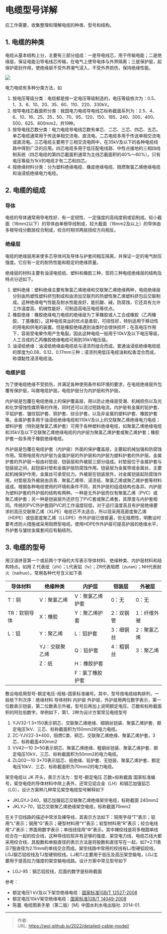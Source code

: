 # 电缆型号详解


应工作需要，收集整理和理解电缆的种类、型号和结构。



## 1. 电缆的种类

电缆从基本结构上分，主要有三部分组成：一是导电线芯，用于传输电能；二是绝缘层，保证电能沿导电线芯传输，在电气上使导电体与外界隔离；三是保护层，起保护密封作用，使绝缘层不受外界潮气浸入，不受外界损伤，保持绝缘性能。

![](https://pic4.zhimg.com/v2-ac97641c7a8d7ae96ca73d5db4787b37_b.jpg)

电力电缆有多种分类方法，如

1. 按电压等级分类：电缆都是按一定电压等级制造的，电压等级依次为：0.5、1、3、6、10、20、35、60、110、220、330kV。
2. 按导电线芯截面积分类：我国电力电缆导电线芯标称截面系列为：2.5、4、6、10、16、25、35、50、70、95、120、150、185、240、300、400、500、625、800mm2，共19种。
3. 按导电线芯数分类：电力电缆导电线芯数有单芯、二芯、三芯、四芯、五芯。单芯电缆通常用于传送单相交流电、直流电。二芯电缆多用于传送单相交流电或直流电。三芯电缆主要用于三相交流电网中，在35kV及以下的各种电缆线路中得到广泛的应用。四芯电缆多用于低压配电线路、中性点接地的三相四线制系统（四芯电缆的第四芯截面积通常为主线芯截面积的40%～60%）。只有电压等级为1kV的电缆才有二芯和四芯。
4. 按绝缘材料分类：分为塑料绝缘电缆、橡皮绝缘电缆、阻燃聚氯乙烯绝缘电缆和油浸纸绝缘电力电缆。

## 2. 电缆的组成

### 导体

电缆的导体通常用导电性好、有一定韧性、一定强度的高纯度铜或铝制成。较小截面（16mm2以下）的导体由单根导线制成，较大截面（16mm2及以上）的导体由多根导线分数层绞合制成，绞合时相邻两层扭绞方向相反。

### 绝缘层

电缆的绝缘层用来使多芯导体间及导体与护套间相互隔离，并保证一定的电气耐压强度。它应有一定的耐热性能和稳定的绝缘质量。

绝缘层的材料主要有油浸电缆纸、塑料和橡胶三种，现将三种电缆绝缘层的结构及特点分述如下。

1. 塑料绝缘：塑料绝缘主要有聚氯乙烯绝缘和交联聚乙烯绝缘两种，电缆绝缘层分别由热塑性塑料挤包制成和由添加交联剂的热塑性聚乙烯塑料挤包后交联制成。这种绝缘电气性能及耐水性能良好，能抗酸、碱，防腐蚀，它还具有允许工作温度高、机械性能好、可制造高电压电缆等优点。
2. 橡胶绝缘：橡胶绝缘电力电缆的绝缘层为丁苯橡胶或人工合成橡胶（乙丙橡胶、丁基橡胶）。这种电缆突出的优点是柔软，可挠性好，特别适用于移动性的用电和供电的装置。但是橡胶绝缘遇到油类时会很快损坏；在高电压作用下，容易受电晕作用产生龟裂。因此这种电缆一般用于10kV及以下电压等级，人工合成的乙丙橡胶绝缘电缆可用到35kV电压级。
3. 油浸纸绝缘：油浸纸绝缘由电缆纸与浸渍剂组合而成。普通油浸纸绝缘电缆纸的厚度为0.08、0.12、0.17mm三种；浸渍剂用低压电缆油和松香混合而成，称谓黏性浸渍电缆油。

### 电缆护层

为了使电缆绝缘不受损伤，并满足各种使用条件和环境的要求，在电缆绝缘层外包覆有保护层，叫做电缆护层。电缆护层分为内护层和外护层。

内护层是包覆在电缆绝缘上的保护覆盖层，用以防止绝缘层受潮、机械损伤以及光和化学侵蚀性媒质等的作用，同时还可以流过短路电流。内护层有金属的铅护套、平铝护套、皱纹铝护套、铜护套、综合护套，以及非金属的塑料护套、橡胶护套等。金属护套多用于油浸纸绝缘电缆和110kV及以上的交联聚乙烯绝缘电力电缆；塑料护套（特别是聚氯乙烯护套）可用于各种塑料绝缘电缆，如聚氯乙烯绝缘电缆和35kV及以下交联聚乙烯绝缘电缆的内护层为聚氯乙烯护套或聚乙烯护套；橡胶护套一般多用于橡胶绝缘电缆。

外护层是包覆在电缆护套（内护层）外面的保护覆盖层，主要起机械加强和防腐蚀作用。常用电缆有内护层为金属护层的外护层和内护层为塑料护套的外护层。金属护套的外护层一般由衬垫层、铠装层和外被层三部分组成。衬垫层位于金属护套与铠装层之间，起铠装衬垫和金属护层防腐蚀作用。铠装层为金属带或金属丝，主要起机械保护作用，金属丝可承受拉力。外被层在铠装层外，对金属铠装起防腐蚀作用。衬垫层及外被层由沥青、聚氯乙烯带、浸渍纸、聚氯乙烯或聚乙烯护套等材料组成。根据各种电缆使用的环境和条件不同，其外护层的组成结构也各异。内护层为塑料护套的外护层的结构有两种。一种是无外护层而仅有聚氯乙烯（PVC）或聚乙烯护套；另一种是铠装层外还挤包了PVC套或聚乙烯套，其厚度与内护套相同。传统的PVC外护套因PVC的工作温度较低，对于运行温度高且有护层绝缘要求的高压交联聚乙烯（XLPE）电缆已不太适合，所以现采用高密度聚乙烯（HDPE）或低密度聚乙烯（LLDPE）作外护层已很普遍，但无阻燃性，明敷设时要考虑防火措施或采用阻燃型电缆。使用HDPE作外护层可提高护层的绝缘水平，外护套与皱纹金属套间应有黏结剂。

## 3. 电缆的型号

用汉语拼音第一个或前两个字母的大写表示导体材料、绝缘种类、内护层材料和结构特点。如用 Z 代表纸（zhi）；L代表铝（lv）；ZR代表阻燃（zuran）；NH代表耐火（naihuo）。常用各种代号含义如下表

| 导体材料     | 绝缘种类       | 内护层          | 铠装层    | 外被层      |
| ------------ | -------------- | --------------- | --------- | ----------- |
| T：铜        | V：聚氯乙烯    | V：聚氯乙烯护套 | 0：无     | 0：无       |
| TR：软铜导体 | X：橡胶        | Y：聚乙烯护套   | 2：双钢管 | 1：纤维外被 |
| L：铝        | Y：聚乙烯      | L：铝护套       | 3：细钢丝 | 2：聚氯乙烯 |
|              | YJ：交联聚乙烯 | Q：铅护套       | 4：粗钢丝 | 3：聚乙烯   |
|              | Z：纸          | H：橡胶护套     |           |             |
|              |                | F：氯丁橡胶护套 |           |             |

敷设电缆用型号-额定电压-规格-国家标准编号。其中，型号按电缆结构排列，一般依下列次序：绝缘材料 导体材料  内护层 外护层，外护层用两位数字表示，第一位数表示铠装，第二位数表示外被。型号后再加上说明额定电压、芯数和标称截面积的阿拉伯数字。举例如下，第1、2种为设计方案常见电缆型号

1. YJV32-1 3×150表示铜芯、交联聚乙烯绝缘、细钢丝铠装、聚氯乙烯护套、额定电压1kV、三芯、标称截面积为150mm2的电力电缆。
2. ZC-YJV22-3*400，阻燃C类、铜芯、交联聚乙烯绝缘、聚氯乙烯护套，3芯，标称截面400mm2
3. VV42—10 3×50表示铜芯、聚氯乙烯绝缘、粗钢丝铠装、聚氯乙烯护套、额定电压10kV、三芯、标称截面积为50mm2的电力电缆。
4. ZLQ02—10 3×70表示铝芯、纸绝缘、铅护套、无铠装、聚氯乙烯护套、额定电压10kV、三芯、标称截面积为70mm2的电力电缆。

架空电缆以 JK 开头，表示方法为：型号-额定电压 芯数×标称截面 国家标准编号，架空电缆的导体材料中除上表外，还常见铝合金（LH）和钢芯加强铝芯（LG），设计方案种几种常见架空电缆型号解释如下

- JKLGYJ-240，钢芯加强铝芯交联聚乙烯绝缘架空电缆，标称截面 240mm2
- JKLYJ-70，铝芯交联聚乙烯绝缘架空电缆，标称截面70mm2

在关于旧线路的描述中常涉及裸导线，其表示方法如下：铜用字母“T”表示；铝用“L”表示；钢用“G”表示；硬型材料用“Y”表示；软型材料用“R”表示；绞合电线用“J”表示；界面用数字表示；单线线径用“Ф”表示。其中裸绞线是将多根圆单线绞合在一起的绞合线，这种导线较软并有足够的强度、架空电力线、电缆芯线大都采用绞合线，其股数和单股直径的表示方法是将股数和直径写在一起，如7×2.11表示7股直径为2.11mm的单线交合而成。架空线路中常用的绞线有LJ型硬铝绞线，LGJ钢芯铝绞线及TJ型硬铜绞线。LJ和TJ主要用于低压及高压架空输电，LGJ主要用于提高拉力强度的架空输电线路。设计方案中常见型号如下

-  LGJ-95：钢芯铝绞线，后面的数字是标称截面

参考：

- 额定电压1 kV及以下架空绝缘电缆：[国家标准|GB/T 12527-2008](http://openstd.samr.gov.cn/bzgk/gb/newGbInfo?hcno=84FC0F997DE5CDA17A063713A798017B)
- 额定电压10kV架空绝缘电缆：[国家标准|GB/T 14049-2008](http://openstd.samr.gov.cn/bzgk/gb/newGbInfo?hcno=498F0E9BDCC9F878D7A6272E0AEC46AD)
- 陈蕾. 电缆图表手册（第二版）[M]. 中国水利水电出版社. 2014-01.


---

> 作者:   
> URL: https://wol.github.io/2022/detailed-cable-model/  

